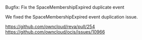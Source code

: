 Bugfix: Fix the SpaceMembershipExpired duplicate event

We fixed the SpaceMembershipExpired event duplication issue.

https://github.com/owncloud/reva/pull/254  
https://github.com/owncloud/ocis/issues/10966
